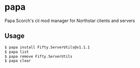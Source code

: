 # papa
Papa Scorch's cli mod manager for Northstar clients and servers

## Usage

```bash
$ papa install Fifty.ServerUtils@v1.1.1
$ papa list
$ papa remove Fifty.ServerUtils
$ papa clear
```